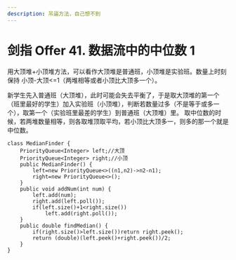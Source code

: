 ```yaml
---
description: 吊逼方法，自己想不到
---
```


# 剑指 Offer 41. 数据流中的中位数 1

用大顶堆+小顶堆方法，可以看作大顶堆是普通班，小顶堆是实验班。数量上时刻保持 小顶-大顶<=1（两堆相等或者小顶比大顶多一个）。

新学生先入普通班（大顶堆），此时可能会失去平衡了，于是取大顶堆的第一个（班里最好的学生）加入实验班（小顶堆），判断若数量过多（不是等于或多一个），取第一个（实验班里最差的学生）到普通班（大顶堆）里。 取中位数的时候，若两堆数量相等，则各取堆顶取平均，若小顶比大顶多一，则多的那一个就是中位数。

```
class MedianFinder {
    PriorityQueue<Integer> left;//大顶
    PriorityQueue<Integer> right;//小顶
    public MedianFinder() {
        left=new PriorityQueue<>((n1,n2)->n2-n1);
        right=new PriorityQueue<>();
    }
    public void addNum(int num) {
        left.add(num);
        right.add(left.poll());
        if(left.size()+1<right.size())
            left.add(right.poll());
    }
    public double findMedian() {
        if(right.size()>left.size())return right.peek();
        return (double)(left.peek()+right.peek())/2;
    }
}
```



